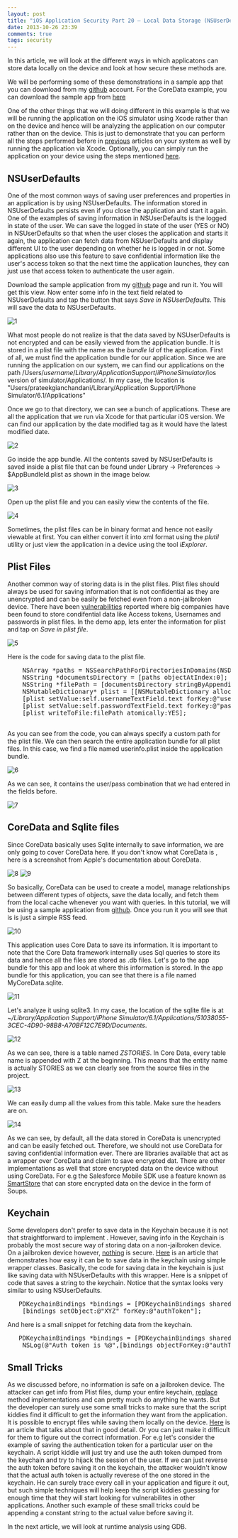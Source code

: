 ```yaml
---
layout: post
title: "iOS Application Security Part 20 – Local Data Storage (NSUserDefaults"
date: 2013-10-26 23:39
comments: true
tags: security
---
```


In this article, we will look at the different ways in which applicatons can store data locally on the device and look at how secure these methods are.

We will be performing some of these demonstrations in a sample app that you can download from my [github](https://github.com/prateek147/localDataStorageDemo) account. For the CoreData example, you can download the sample app from [here](https://github.com/ChrisDrit/Core-Data-Example-Code)

<!-- more -->

One of the other things that we will doing different in this example is that we will be running the application on the iOS simulator using Xcode rather than on the device and hence will be analyzing the application on our computer rather than on the device. This is just to demonstrate that you can perform all the steps performed before in [previous](http://highaltitudehacks.com/security/) articles on your system as well by running the application via Xcode. Optionally, you can simply run the application on your device using the steps mentioned [here](http://highaltitudehacks.com/2013/07/25/ios-application-security-part-7-installing-and-running-custom-applications-on-device-without-a-registered-developer-account).

## NSUserDefaults

One of the most common ways of saving user preferences and properties in an application is by using NSUserDefaults. The information stored in NSUserDefaults persists even if you close the application and start it again. One of the examples of saving information in NSUserDefaults is the logged in state of the user. We can save the logged in state of the user (YES or NO) in NSUserDefaults so that when the user closes the application and starts it again, the application can fetch data from NSUserDefaults and display different UI to the user depending on whether he is logged in or not. Some applications also use this feature to save confidential information like the user's access token so that the next time the application launches, they can just use that access token to authenticate the user again.

Download the sample application from my [github](https://github.com/prateek147/localDataStorageDemo) page and run it. You will get this view. Now enter some info in the text field related to NSUserDefaults and tap the button that says _Save in NSUserDefaults_. This will save the data to NSUserDefaults.

![1]( /images/posts/ios20/1.png)

What most people do not realize is that the data saved by NSUserDefaults is not encrypted and can be easily viewed from the application bundle. It is stored in a plist file with the name as the _bundle Id_ of the application. First of all, we must find the application bundle for our application. Since we are running the application on our system, we can find our applications on the path /Users/$username/Library/Application Support/iPhone Simulator/$ios version of simulator/Applications/. In my case, the location is "Users/prateekgianchandani/Library/Application Support/iPhone Simulator/6.1/Applications"

Once we go to that directory, we can see a bunch of applications. These are all the application that we run via Xcode for that particular iOS version. We can find our application by the date modified tag as it would have the latest modified date.

![2]( /images/posts/ios20/2.png)

Go inside the app bundle. All the contents saved by NSUserDefaults is saved inside a plist file that can be found under Library -> Preferences -> $AppBundleId.plist as shown in the image below.

![3]( /images/posts/ios20/3.png)

Open up the plist file and you can easily view the contents of the file.

![4]( /images/posts/ios20/4.png)

Sometimes, the plist files can be in binary format and hence not easily viewable at first. You can either convert it into xml format using the _plutil_ utility or just view the application in a device using the tool _iExplorer_.

## Plist Files

Another common way of storing data is in the plist files. Plist files should always be used for saving information that is not confidential as they are unencrypted and can be easily be fetched even from a non-jailbroken device. There have been [vulnerabilities](http://garethwright.com/facebook-mobile-security-hole-allows-identity-theft/) reported where big companies have been found to store condifential data like Access tokens, Usernames and passwords in plist files. In the demo app, lets enter the information for plist and tap on _Save in plist file_.

![5]( /images/posts/ios20/5.png)

Here is the code for saving data to the plist file.

<pre>    NSArray *paths = NSSearchPathForDirectoriesInDomains(NSDocumentDirectory,NSUserDomainMask,YES);
    NSString *documentsDirectory = [paths objectAtIndex:0];
    NSString *filePath = [documentsDirectory stringByAppendingString:@"/userInfo.plist"];
    NSMutableDictionary* plist = [[NSMutableDictionary alloc] init];
    [plist setValue:self.usernameTextField.text forKey:@"username"];
    [plist setValue:self.passwordTextField.text forKey:@"passwprd"];
    [plist writeToFile:filePath atomically:YES];

</pre>

As you can see from the code, you can always specify a custom path for the plist file. We can then search the entire application bundle for all plist files. In this case, we find a file named userinfo.plist inside the application bundle.

![6]( /images/posts/ios20/6.png)

As we can see, it contains the user/pass combination that we had entered in the fields before.

![7]( /images/posts/ios20/7.png)

## CoreData and Sqlite files

Since CoreData basically uses Sqlite internally to save information, we are only going to cover CoreData here. If you don't know what CoreData is , here is a screenshot from Apple's documentation about CoreData.

![8]( /images/posts/ios20/8.png) ![9]( /images/posts/ios20/9.png)

So basically, CoreData can be used to create a model, manage relationships between different types of objects, save the data locally, and fetch them from the local cache whenever you want with queries. In this tutorial, we will be using a sample application from [github](https://github.com/ChrisDrit/Core-Data-Example-Code). Once you run it you will see that is is just a simple RSS feed.

![10]( /images/posts/ios20/10.png)

This application uses Core Data to save its information. It is important to note that the Core Data framework internally uses Sql queries to store its data and hence all the files are stored as .db files. Let's go to the app bundle for this app and look at where this information is stored. In the app bundle for this application, you can see that there is a file named MyCoreData.sqlite.

![11]( /images/posts/ios20/11.png)

Let's analyze it using sqlite3\. In my case, the location of the sqlite file is at _~/Library/Application Support/iPhone Simulator/6.1/Applications/51038055-3CEC-4D90-98B8-A70BF12C7E9D/Documents_.

![12]( /images/posts/ios20/12.png)

As we can see, there is a table named _ZSTORIES_. In Core Data, every table name is appended with Z at the beginning. This means that the entity name is actually STORIES as we can clearly see from the source files in the project.

![13]( /images/posts/ios20/13.png)

We can easily dump all the values from this table. Make sure the headers are on.

![14]( /images/posts/ios20/14.png)

As we can see, by default, all the data stored in CoreData is unencrypted and can be easily fetched out. Therefore, we should not use CoreData for saving confidential information ever. There are libraries available that act as a wrapper over CoreData and claim to save encrypted dat. There are other implementations as well that store encrypted data on the device without using CoreData. For e.g the Salesforce Mobile SDK use a feature known as [SmartStore](http://www.modelmetrics.com/tomgersic/storing-data-offline-with-salesforce-mobile-sdk-smartstore/) that can store encrypted data on the device in the form of Soups.

## Keychain

Some developers don't prefer to save data in the Keychain because it is not that straightforward to implement . However, saving info in the Keychain is probably the most secure way of storing data on a non-jailbroken device. On a jailbroken device however, [nothing](http://highaltitudehacks.com/2013/08/20/ios-application-security-part-12-dumping-keychain-data) is secure. [Here](http://highaltitudehacks.com/2013/09/17/ios-dev-storing-info-in-keychain-with-nsuserdefaults-like-syntax) is an article that demonstrates how easy it can be to save data in the keychain using simple wrapper classes. Basically, the code for saving data in the keychain is just like saving data with NSUserDefaults with this wrapper. Here is a snippet of code that saves a string to the keychain. Notice that the syntax looks very similar to using NSUserDefaults.

<pre>   PDKeychainBindings *bindings = [PDKeychainBindings sharedKeychainBindings];
    [bindings setObject:@"XYZ" forKey:@"authToken"];
</pre>

And here is a small snippet for fetching data from the keychain.

<pre>   PDKeychainBindings *bindings = [PDKeychainBindings sharedKeychainBindings];
    NSLog(@"Auth token is %@",[bindings objectForKey:@"authToken"]]);
</pre>

## Small Tricks

As we discussed before, no information is safe on a jailbroken device. The attacker can get info from Plist files, dump your entire keychain, [replace](http://highaltitudehacks.com/2013/07/25/ios-application-security-part-8-method-swizzling-using-cycript) method implementations and can pretty much do anything he wants. But the developer can surely use some small tricks to make sure that the script kiddies find it difficult to get the information they want from the application. It is possible to encrypt files while saving them locally on the device. [Here](http://highaltitudehacks.com/2013/09/26/ios-dev-encrypted-images-and-saving-them-in-app-sandbox) is an article that talks about that in good detail. Or you can just make it difficult for them to figure out the correct information. For e.g let's consider the example of saving the authentication token for a particular user on the keychain. A script kiddie will just try and use the auth token dumped from the keychain and try to hijack the session of the user. If we can just reverse the auth token before saving it on the keychain, the attacker wouldn't know that the actual auth token is actually reverese of the one stored in the keychain. He can surely trace every call in your application and figure it out, but such simple techniques will help keep the script kiddies guessing for enough time that they will start looking for vulnerabilites in other applications. Another such example of these small tricks could be appending a constant string to the actual value before saving it.

In the next article, we will look at runtime analysis using GDB.